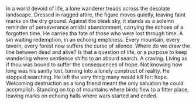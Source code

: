 In a world devoid of life, a lone wanderer treads across the desolate landscape. Dressed in ragged attire, the figure moves quietly, leaving faint marks on the dry ground. Against the bleak sky, it stands as a solemn reminder of perseverance amidst abandonment, carrying the echoes of a forgotten time. He carries tha fate of those who were lost through time. A sin waiting redemption, in an echoing emptiness. Every mountain, every tavern, every forest now suffers the curse of silence. Where do we draw the line between dead and alive? Is that a question of life, or a purpose to keep wandering where sentience shifts to an absurd search. A craving. Living as if thou was bound to suffer the consequences of hope. Not knowing how long was his sanity lost, turning into a lonely construct of reality. He stopped searching. He left the very thing many would kill for: hope. Welcoming destruction as a long friend meant the only salvation he could accomplish. Standing on top of mountains where birds flew to a fitter place, leaving marks on echoing halls where wars started and ended. 